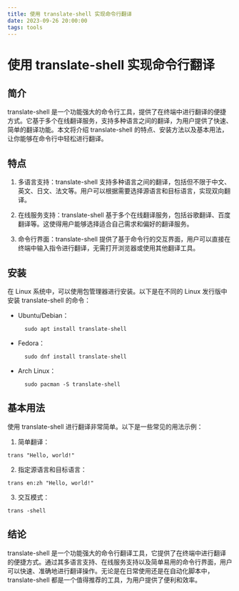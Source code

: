```yaml
---
title: 使用 translate-shell 实现命令行翻译
date: 2023-09-26 20:00:00
tags: tools
---
```


# 使用 translate-shell 实现命令行翻译

## 简介
translate-shell 是一个功能强大的命令行工具，提供了在终端中进行翻译的便捷方式。它基于多个在线翻译服务，支持多种语言之间的翻译，为用户提供了快速、简单的翻译功能。本文将介绍 translate-shell 的特点、安装方法以及基本用法，让你能够在命令行中轻松进行翻译。

## 特点
1. 多语言支持：translate-shell 支持多种语言之间的翻译，包括但不限于中文、英文、日文、法文等。用户可以根据需要选择源语言和目标语言，实现双向翻译。

2. 在线服务支持：translate-shell 基于多个在线翻译服务，包括谷歌翻译、百度翻译等。这使得用户能够选择适合自己需求和偏好的翻译服务。

3. 命令行界面：translate-shell 提供了基于命令行的交互界面，用户可以直接在终端中输入指令进行翻译，无需打开浏览器或使用其他翻译工具。

## 安装
在 Linux 系统中，可以使用包管理器进行安装。以下是在不同的 Linux 发行版中安装 translate-shell 的命令：

- Ubuntu/Debian：

        sudo apt install translate-shell

- Fedora：

        sudo dnf install translate-shell

- Arch Linux：

        sudo pacman -S translate-shell


## 基本用法
使用 translate-shell 进行翻译非常简单。以下是一些常见的用法示例：

1. 简单翻译：
```
trans "Hello, world!"
```

2. 指定源语言和目标语言：
```
trans en:zh "Hello, world!"
```

3. 交互模式：
```
trans -shell
```

## 结论
translate-shell 是一个功能强大的命令行翻译工具，它提供了在终端中进行翻译的便捷方式。通过其多语言支持、在线服务支持以及简单易用的命令行界面，用户可以快速、准确地进行翻译操作。无论是在日常使用还是在自动化脚本中，translate-shell 都是一个值得推荐的工具，为用户提供了便利和效率。
